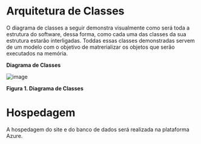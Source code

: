 # Arquitetura de Classes

O diagrama de classes a seguir demonstra visualmente como será toda a estrutura do software, dessa forma, como cada uma das classes da sua estrutura estarão interligadas. 
Toddas essas classes demonstradas servem de um modelo com o objetivo de matrerializar os objetos que serão executados na memória.

**Diagrama de Classes**

![image](https://github.com/ICEI-PUC-Minas-PMV-ADS/pmv-ads-2023-2-e2-proj-int-t1-time2-futebol/assets/128739177/e32a4a0c-438a-4645-b9fc-b79bfdf608a3)

**Figura 1. Diagrama de Classes**

# Hospedagem

A hospedagem do site e do banco de dados será realizada na plataforma Azure.


